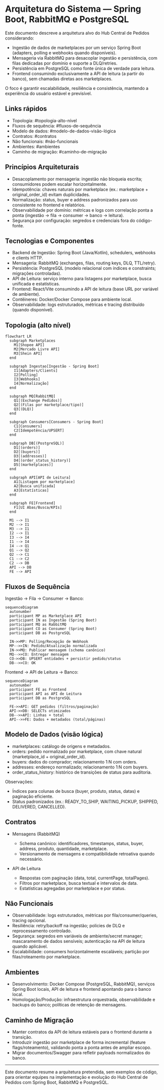 # Arquitetura do Sistema — Spring Boot, RabbitMQ e PostgreSQL

Este documento descreve a arquitetura alvo do Hub Central de Pedidos considerando:
- Ingestão de dados de marketplaces por um serviço Spring Boot (adapters, polling e webhooks quando disponíveis).
- Mensageria via RabbitMQ para desacoplar ingestão e persistência, com filas dedicadas por domínio e suporte a DLQ/retries.
- Persistência em PostgreSQL como fonte única de verdade para leitura.
- Frontend consumindo exclusivamente a API de leitura (a partir do banco), sem chamadas diretas aos marketplaces.

O foco é garantir escalabilidade, resiliência e consistência, mantendo a experiência do usuário estável e previsível.

## Links rápidos

- Topologia: #topologia-alto-nível
- Fluxos de sequência: #fluxos-de-sequência
- Modelo de dados: #modelo-de-dados-visão-lógica
- Contratos: #contratos
- Não funcionais: #não-funcionais
- Ambientes: #ambientes
- Caminho de migração: #caminho-de-migração

## Princípios Arquiteturais
 
- Desacoplamento por mensageria: ingestão não bloqueia escrita; consumidores podem escalar horizontalmente.
- Idempotência: chaves naturais por marketplace (ex.: marketplace + original_order_id) evitam duplicidades.
- Normalização: status, buyer e address padronizados para uso consistente no frontend e relatórios.
- Observabilidade por domínio: métricas e logs com correlação ponta a ponta (ingestão → fila → consumer → banco → leitura).
- Segurança por configuração: segredos e credenciais fora do código-fonte.

## Tecnologias e Componentes

- Backend de Ingestão: Spring Boot (Java/Kotlin), schedulers, webhooks e clients HTTP.
- Mensageria: RabbitMQ (exchanges, filas, routing keys, DLQ, TTL/retry).
- Persistência: PostgreSQL (modelo relacional com índices e constraints; migrações controladas).
- API de Leitura: serviço interno para listagens por marketplace, busca unificada e estatísticas.
- Frontend: React/Vite consumindo a API de leitura (base URL por variável de ambiente).
- Contêineres: Docker/Docker Compose para ambiente local.
- Observabilidade: logs estruturados, métricas e tracing distribuído (quando disponível).

## Topologia (alto nível)

```mermaid
flowchart LR
  subgraph Marketplaces
    M1[Shopee API]
    M2[Mercado Livre API]
    M3[Shein API]
  end

  subgraph Ingestao[Ingestão - Spring Boot]
    I1[Adapters/Clients]
    I2[Polling]
    I3[Webhooks]
    I4[Normalização]
  end

  subgraph MQ[RabbitMQ]
    Q1[(Exchange Pedidos)]
    Q2[(Filas por marketplace/tipo)]
    Q3[(DLQ)]
  end

  subgraph Consumers[Consumers - Spring Boot]
    C1[Consumers]
    C2[Idempotência/UPSERT]
  end

  subgraph DB[(PostgreSQL)]
    D1[(orders)]
    D2[(buyers)]
    D3[(addresses)]
    D4[(order_status_history)]
    D5[(marketplaces)]
  end

  subgraph API[API de Leitura]
    A1[Listagem por marketplace]
    A2[Busca unificada]
    A3[Estatísticas]
  end

  subgraph FE[Frontend]
    F1[UI Abas/Busca/KPIs]
  end

  M1 --> I1
  M2 --> I1
  M3 --> I1
  I2 --> I1
  I3 --> I4
  I1 --> I4
  I4 --> Q1
  Q1 --> Q2
  Q2 --> C1
  C1 --> C2
  C2 --> DB
  API --> DB
  FE --> API
```

## Fluxos de Sequência

Ingestão → Fila → Consumer → Banco:

```mermaid
sequenceDiagram
  autonumber
  participant MP as Marketplace API
  participant IN as Ingestão (Spring Boot)
  participant MQ as RabbitMQ
  participant CO as Consumer (Spring Boot)
  participant DB as PostgreSQL

  IN->>MP: Polling/Recepção de Webhook
  MP-->>IN: Pedido/Atualização normalizada
  IN->>MQ: Publicar mensagem (schema canônico)
  MQ-->>CO: Entregar mensagem
  CO->>DB: UPSERT entidades + persistir pedido/status
  DB-->>CO: OK
```

Frontend → API de Leitura → Banco:

```mermaid
sequenceDiagram
  autonumber
  participant FE as Frontend
  participant API as API de Leitura
  participant DB as PostgreSQL

  FE->>API: GET pedidos (filtros/paginação)
  API->>DB: SELECTs otimizados
  DB-->>API: Linhas + total
  API-->>FE: Dados + metadados (total/páginas)
```

## Modelo de Dados (visão lógica)

- marketplaces: catálogo de origens e metadados.
- orders: pedido normalizado por marketplace, com chave natural (marketplace_id + original_order_id).
- buyers: dados do comprador; relacionamento 1:N com orders.
- addresses: endereço normalizado; relacionamento 1:N com buyers.
- order_status_history: histórico de transições de status para auditoria.

Observações:
- Índices para colunas de busca (buyer, produto, status, datas) e paginação eficiente.
- Status padronizados (ex.: READY_TO_SHIP, WAITING_PICKUP, SHIPPED, DELIVERED, CANCELLED).

## Contratos

- Mensagens (RabbitMQ)
  - Schema canônico: identificadores, timestamps, status, buyer, address, produto, quantidade, marketplace.
  - Versionamento de mensagens e compatibilidade retroativa quando necessário.

- API de Leitura
  - Respostas com paginação (data, total, currentPage, totalPages).
  - Filtros por marketplace, busca textual e intervalos de data.
  - Estatísticas agregadas por marketplace e por status.

## Não Funcionais

- Observabilidade: logs estruturados, métricas por fila/consumer/queries, tracing opcional.
- Resiliência: retry/backoff na ingestão; policies de DLQ e reprocessamento controlado.
- Segurança: segredos em variáveis de ambiente/secret manager; mascaramento de dados sensíveis; autenticação na API de leitura quando aplicável.
- Escalabilidade: consumers horizontalmente escaláveis; partição por filas/roteamento por marketplace.

## Ambientes

- Desenvolvimento: Docker Compose (PostgreSQL, RabbitMQ), serviços Spring Boot locais, API de leitura e frontend apontando para o banco local.
- Homologação/Produção: infraestrutura orquestrada, observabilidade e backups do banco; políticas de retenção de mensagens.

## Caminho de Migração

- Manter contratos da API de leitura estáveis para o frontend durante a transição.
- Introduzir ingestão por marketplace de forma incremental (feature flags/roteamento), validando ponta a ponta antes de ampliar escopo.
- Migrar documentos/Swagger para refletir payloads normalizados do banco.

---

Este documento resume a arquitetura pretendida, sem exemplos de código, para orientar equipes na implementação e evolução do Hub Central de Pedidos com Spring Boot, RabbitMQ e PostgreSQL.
